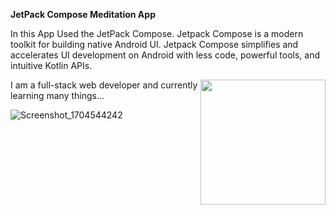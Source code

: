 **JetPack Compose Meditation App**

In this App Used the JetPack Compose. Jetpack Compose is a modern toolkit for building native Android UI. Jetpack Compose simplifies and accelerates UI development on Android with less code, powerful tools, and intuitive Kotlin APIs.

<p>
<img src="https://github.com/usama-bin-hamza/Meditation-App/assets/96182703/62e6b91a-5a84-4325-9153-12278200f50a" height="200rm" align="right">

I am a full-stack web developer and currently learning many things...
</p>

![Screenshot_1704544242](https://github.com/usama-bin-hamza/Meditation-App/assets/96182703/62e6b91a-5a84-4325-9153-12278200f50a)

